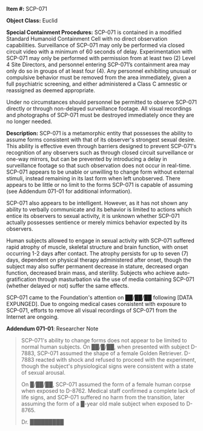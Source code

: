 **Item #:** SCP-071

**Object Class:** Euclid

**Special Containment Procedures:** SCP-071 is contained in a modified Standard Humanoid Containment Cell with no direct observation capabilities. Surveillance of SCP-071 may only be performed via closed circuit video with a minimum of 60 seconds of delay. Experimentation with SCP-071 may only be performed with permission from at least two (2) Level 4 Site Directors, and personnel entering SCP-071’s containment area may only do so in groups of at least four (4). Any personnel exhibiting unusual or compulsive behavior must be removed from the area immediately, given a full psychiatric screening, and either administered a Class C amnestic or reassigned as deemed appropriate.

Under no circumstances should personnel be permitted to observe SCP-071 directly or through non-delayed surveillance footage. All visual recordings and photographs of SCP-071 must be destroyed immediately once they are no longer needed.

**Description:** SCP-071 is a metamorphic entity that possesses the ability to assume forms consistent with that of its observer's strongest sexual desire. This ability is effective even through barriers designed to prevent SCP-071's recognition of any observers such as through closed circuit surveillance or one-way mirrors, but can be prevented by introducing a delay in surveillance footage so that such observation does not occur in real-time. SCP-071 appears to be unable or unwilling to change form without external stimuli, instead remaining in its last form when left unobserved. There appears to be little or no limit to the forms SCP-071 is capable of assuming (see Addendum 071-01 for additional information).

SCP-071 also appears to be intelligent. However, as it has not shown any ability to verbally communicate and its behavior is limited to actions which entice its observers to sexual activity, it is unknown whether SCP-071 actually possesses sentience or merely mimics behavior expected by its observers.

Human subjects allowed to engage in sexual activity with SCP-071 suffered rapid atrophy of muscle, skeletal structure and brain function, with onset occurring 1-2 days after contact. The atrophy persists for up to seven (7) days, dependent on physical therapy administered after onset, though the subject may also suffer permanent decrease in stature, decreased organ function, decreased brain mass, and sterility. Subjects who achieve auto-gratification through masturbation via the use of media containing SCP-071 (whether delayed or not) suffer the same effects.

SCP-071 came to the Foundation's attention on ██/██/██ following \[DATA EXPUNGED\]. Due to ongoing medical cases consistent with exposure to SCP-071, efforts to remove all visual recordings of SCP-071 from the Internet are ongoing.

**Addendum 071-01**: Researcher Note

> SCP-071's ability to change forms does not appear to be limited to normal human subjects. On ██/█/██, when presented with subject D-7883, SCP-071 assumed the shape of a female Golden Retriever. D-7883 reacted with shock and refused to proceed with the experiment, though the subject's physiological signs were consistent with a state of sexual arousal.
> 
> On █/██/██, SCP-071 assumed the form of a female human corpse when exposed to D-8762. Medical staff confirmed a complete lack of life signs, and SCP-071 suffered no harm from the transition, later assuming the form of a █-year old male subject when exposed to D-8765.
> 
> Dr. █████████